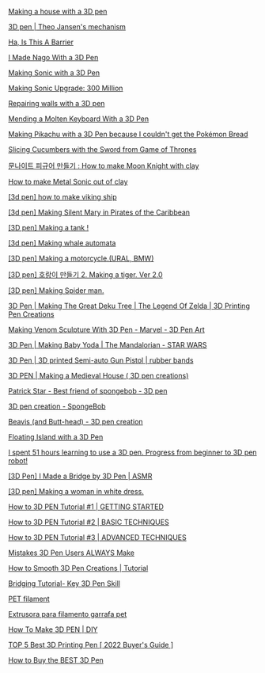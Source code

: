 [Making a house with a 3D pen](https://www.youtube.com/watch?v=IxM2zHzxd14 "Play Video")

[3D pen | Theo Jansen's mechanism](https://www.youtube.com/watch?v=ObXeT37b1Gk "Play Video")

[Ha, Is This A Barrier](https://www.youtube.com/watch?v=q83KKPTh49A "Play Video")

[I Made Nago With a 3D Pen](https://www.youtube.com/watch?v=T9DyWNKogtw "Play Video")

[Making Sonic with a 3D Pen](https://www.youtube.com/watch?v=JE06lr3VY30 "Play Video")

[Making Sonic Upgrade: 300 Million](https://www.youtube.com/watch?v=hy0Hieo0Rkc "Play Video")

[Repairing walls with a 3D pen](https://www.youtube.com/watch?v=flximl0xt7U "Play Video")

[Mending a Molten Keyboard With a 3D Pen](https://www.youtube.com/watch?v=yJKmpTrIE14 "Play Video")

[Making Pikachu with a 3D Pen because I couldn't get the Pokémon Bread](https://www.youtube.com/watch?v=hXjvBs8wuSg "Play Video")

[Slicing Cucumbers with the Sword from Game of Thrones](https://www.youtube.com/watch?v=D7XSXVwkzF8 "Play Video")

[문나이트 피규어 만들기 : How to make Moon Knight with clay](https://www.youtube.com/watch?v=oRzt0jNr_wA "Play Video")

[How to make Metal Sonic out of clay](https://www.youtube.com/watch?v=15Q8IQDXy48 "Play Video")

[\[3d pen\] how to make viking ship](https://www.youtube.com/watch?v=XPED_qp4Ihc "Play Video")

[\[3d pen\] Making Silent Mary in Pirates of the Caribbean](https://www.youtube.com/watch?v=6r4c0qZiBBc "Play Video")

[\[3D pen\] Making a tank !](https://www.youtube.com/watch?v=9jKu7FYh1d4 "Play Video")

[\[3d pen\] Making whale automata](https://www.youtube.com/watch?v=cGYfqYFPfPQ "Play Video")

[\[3D pen\] Making a motorcycle.(URAL, BMW)](https://www.youtube.com/watch?v=29dsCVFI0HM "Play Video")

[\[3D pen\] 호랑이 만들기 2. Making a tiger. Ver 2.0](https://www.youtube.com/watch?v=jeywtn622Rs "Play Video")

[\[3D pen\] Making Spider man.](https://www.youtube.com/watch?v=Kbeur5yddc0 "Play Video")

[3D Pen | Making The Great Deku Tree | The Legend Of Zelda | 3D Printing Pen Creations](https://www.youtube.com/watch?v=zSGZ-8c0FxE "Play Video")

[Making Venom Sculpture With 3D Pen - Marvel - 3D Pen Art](https://www.youtube.com/watch?v=wjaso9em1Ss "Play Video")

[3D Pen | Making Baby Yoda | The Mandalorian - STAR WARS](https://www.youtube.com/watch?v=U--0QU1OV4U "Play Video")

[3D Pen | 3D printed Semi-auto Gun Pistol | rubber bands](https://www.youtube.com/watch?v=NgBJ3rLeW90 "Play Video")

[3D PEN | Making a Medieval House ( 3D pen creations)](https://www.youtube.com/watch?v=hosPYWFmgTk "Play Video")

[Patrick Star - Best friend of spongebob - 3D pen](https://www.youtube.com/watch?v=KaDBSwG9fIc "Play Video")

[3D pen creation - SpongeBob](https://www.youtube.com/watch?v=ENxImv9z2GM "Play Video")

[Beavis (and Butt-head) - 3D pen creation](https://www.youtube.com/watch?v=9y-oBqo3CSg "Play Video")

[Floating Island with a 3D Pen](https://www.youtube.com/watch?v=M9uSPNysJUQ "Play Video")

[I spent 51 hours learning to use a 3D pen. Progress from beginner to 3D pen robot!](https://www.youtube.com/watch?v=GcONBptTGbk "Play Video")

[\[3D Pen\] I Made a Bridge by 3D Pen | ASMR](https://www.youtube.com/watch?v=KiSiKjaTcd4 "Play Video")

[\[3D pen\] Making a woman in white dress.](https://www.youtube.com/watch?v=HdihWikOUk4 "Play Video")

[How to 3D PEN Tutorial #1 | GETTING STARTED](https://www.youtube.com/watch?v=iuTSAy--DQQ "Play Video")

[How to 3D PEN Tutorial #2 | BASIC TECHNIQUES](https://www.youtube.com/watch?v=TXEx9z0RyHA "Play Video")

[How to 3D PEN Tutorial #3 | ADVANCED TECHNIQUES](https://www.youtube.com/watch?v=ScE_smi6iUc "Play Video")

[Mistakes 3D Pen Users ALWAYS Make](https://www.youtube.com/watch?v=PIuNVow6QNM "Play Video")

[How to Smooth 3D Pen Creations | Tutorial](https://www.youtube.com/watch?v=JgDaVFBciII "Play Video")

[Bridging Tutorial- Key 3D Pen Skill](https://www.youtube.com/watch?v=9nSmbXCQyRY "Play Video")

[PET filament](https://www.youtube.com/watch?v=t0nunMhJ-04 "Play Video")

[Extrusora para filamento garrafa pet](https://www.youtube.com/watch?v=txyhNCOz11g "Play Video")

[How To Make 3D PEN | DIY](https://www.youtube.com/watch?v=YAeAbO5wq0w "Play Video")

[TOP 5 Best 3D Printing Pen \[ 2022 Buyer's Guide \]](https://www.youtube.com/watch?v=F--jbmymowI "Play Video")

[How to Buy the BEST 3D Pen](https://www.youtube.com/watch?v=A4fvdxUNWgk "Play Video")
